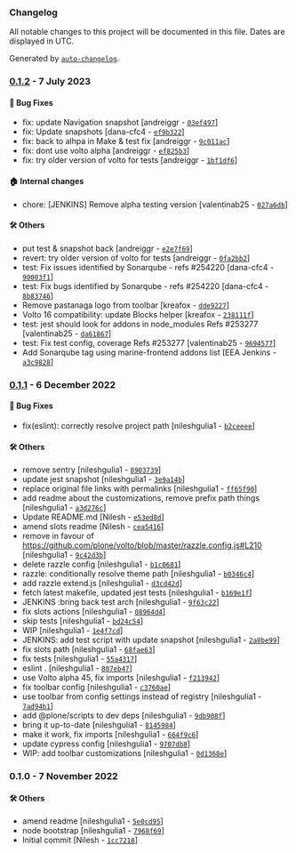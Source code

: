 ### Changelog

All notable changes to this project will be documented in this file. Dates are displayed in UTC.

Generated by [`auto-changelog`](https://github.com/CookPete/auto-changelog).

### [0.1.2](https://github.com/eea/volto-slots/compare/0.1.1...0.1.2) - 7 July 2023

#### :bug: Bug Fixes

- fix: update Navigation snapshot [andreiggr - [`03ef497`](https://github.com/eea/volto-slots/commit/03ef4979471109a368b0337362aae6e06d85a565)]
- fix: Update snapshots [dana-cfc4 - [`ef9b322`](https://github.com/eea/volto-slots/commit/ef9b3225e65ed475affda91af3bc2cd86f0d0d46)]
- fix: back to alhpa in Make & test fix [andreiggr - [`9c011ac`](https://github.com/eea/volto-slots/commit/9c011acccc683e9a01fe8afdfe543fd102248d9c)]
- fix: dont use volto alpha [andreiggr - [`ef825b3`](https://github.com/eea/volto-slots/commit/ef825b31746eb22acef0a10b70799af9dc8bcd8a)]
- fix: try older version of volto for tests [andreiggr - [`1bf1df6`](https://github.com/eea/volto-slots/commit/1bf1df6aea7a81eb43692264b0f96c3cd11f4158)]

#### :house: Internal changes

- chore: [JENKINS] Remove alpha testing version [valentinab25 - [`027a6db`](https://github.com/eea/volto-slots/commit/027a6db53ebe2e6385d98ebd78a6e6e7c6e40cef)]

#### :hammer_and_wrench: Others

- put test & snapshot back [andreiggr - [`e2e7f69`](https://github.com/eea/volto-slots/commit/e2e7f69f9bc5c6ce5bb4f732edf1b923a55be096)]
- revert: try older version of volto for tests [andreiggr - [`0fa2bb2`](https://github.com/eea/volto-slots/commit/0fa2bb246bab6d96ae75fc7025df752ff613ea3e)]
- test: Fix issues identified by Sonarqube - refs #254220 [dana-cfc4 - [`90003f1`](https://github.com/eea/volto-slots/commit/90003f13fd1f26b9a42c6efbedd116ea8df3483e)]
- test: Fix bugs identified by Sonarqube - refs #254220 [dana-cfc4 - [`8b83746`](https://github.com/eea/volto-slots/commit/8b83746e8527dacf0b5d9f56818416fe3464d511)]
- Remove pastanaga logo from toolbar [kreafox - [`dde9227`](https://github.com/eea/volto-slots/commit/dde9227838c87f225266dd777bd50e4637518aae)]
- Volto 16 compatibility: update Blocks helper [kreafox - [`238111f`](https://github.com/eea/volto-slots/commit/238111fab07f28cef1aa79556bc7a2950887db9b)]
- test: jest should look for addons in node_modules Refs #253277 [valentinab25 - [`da61867`](https://github.com/eea/volto-slots/commit/da6186737ece066b570a98e2dbe2364a348f67b1)]
- test: Fix test config, coverage Refs #253277 [valentinab25 - [`9694577`](https://github.com/eea/volto-slots/commit/96945777518097f6bfa922450d6af4a15d25a9ff)]
- Add Sonarqube tag using marine-frontend addons list [EEA Jenkins - [`a3c9828`](https://github.com/eea/volto-slots/commit/a3c982834146a1595a5a34ca94a584674abc02a6)]
### [0.1.1](https://github.com/eea/volto-slots/compare/0.1.0...0.1.1) - 6 December 2022

#### :bug: Bug Fixes

- fix(eslint): correctly resolve project path [nileshgulia1 - [`b2ceeee`](https://github.com/eea/volto-slots/commit/b2ceeeee81dd770c70dad48e489516cdff0d7335)]

#### :hammer_and_wrench: Others

- remove sentry [nileshgulia1 - [`8903739`](https://github.com/eea/volto-slots/commit/8903739488fc8b659922333a74c7af1bc7ef9020)]
- update jest snapshot [nileshgulia1 - [`3e9a14b`](https://github.com/eea/volto-slots/commit/3e9a14bbcc4af79b1102174a99b0cb83626a64ff)]
- replace original file links with permalinks [nileshgulia1 - [`ff65f90`](https://github.com/eea/volto-slots/commit/ff65f90abf93309ca139bd3476a6b48125855a34)]
- add readme about the customizations, remove prefix path things [nileshgulia1 - [`a3d276c`](https://github.com/eea/volto-slots/commit/a3d276c66f7a3597159a29530b055bd7175d0f58)]
- Update README.md [Nilesh - [`e53ed8d`](https://github.com/eea/volto-slots/commit/e53ed8d5ed6e747ff7bd6f20596723798a94abb0)]
- amend slots readme [Nilesh - [`cea5416`](https://github.com/eea/volto-slots/commit/cea5416026f9ae5c8018872d4228718dcf721f23)]
- remove in favour of https://github.com/plone/volto/blob/master/razzle.config.js#L210 [nileshgulia1 - [`9c42d3b`](https://github.com/eea/volto-slots/commit/9c42d3b112a7918837f9fb421a83dd6243d6bf49)]
- delete razzle config [nileshgulia1 - [`b1c0681`](https://github.com/eea/volto-slots/commit/b1c06811ad746e1ce1a87feb85c5a0c1e27fe384)]
- razzle: conditionally resolve theme path [nileshgulia1 - [`b0346c4`](https://github.com/eea/volto-slots/commit/b0346c4fff5750b7c4dd2da8c2914ba5d0886442)]
- add razzle extend.js [nileshgulia1 - [`d3cd42d`](https://github.com/eea/volto-slots/commit/d3cd42dbc129cc7b91208d8693850f5aabec7cda)]
- fetch latest makefile, updated jest tests [nileshgulia1 - [`b169e1f`](https://github.com/eea/volto-slots/commit/b169e1f6a78d87cc2b4e5ff4faaf4f55d567435d)]
- JENKINS :bring back test arch [nileshgulia1 - [`9f63c22`](https://github.com/eea/volto-slots/commit/9f63c22120a6020c2c1675c3e4d20cef9fbe4796)]
- fix slots actions [nileshgulia1 - [`08964d4`](https://github.com/eea/volto-slots/commit/08964d4a7063b20eebe346532476f275c87b17ed)]
- skip tests [nileshgulia1 - [`bd24c54`](https://github.com/eea/volto-slots/commit/bd24c54cdbd89937a5a23b9e8d9256bc157495e2)]
- WIP [nileshgulia1 - [`1e4f7cd`](https://github.com/eea/volto-slots/commit/1e4f7cdda1402a0e7701c14987a3e71b978bcca8)]
- JENKINS: add test script with update snapshot [nileshgulia1 - [`2a8be99`](https://github.com/eea/volto-slots/commit/2a8be9943b5c6c5d55e719adfcfc414f1184bb2f)]
- fix slots path [nileshgulia1 - [`68fae63`](https://github.com/eea/volto-slots/commit/68fae6353eb70e0ef96ba9f25b43ac2f91682894)]
- fix tests [nileshgulia1 - [`55a4317`](https://github.com/eea/volto-slots/commit/55a4317bb0a2d61738c63317d5843655b0530d29)]
- eslint . [nileshgulia1 - [`807eb47`](https://github.com/eea/volto-slots/commit/807eb47a068232f53c0b18832bbf01a0f081dddc)]
- use Volto alpha 45, fix imports [nileshgulia1 - [`f213942`](https://github.com/eea/volto-slots/commit/f2139421288fe3cb38cd3e9f2c0dd1a8595495f4)]
- fix toolbar config [nileshgulia1 - [`c3760ae`](https://github.com/eea/volto-slots/commit/c3760aea78af82b4e54b9def4d3973eead064638)]
- use toolbar from config settings instead of registry [nileshgulia1 - [`7ad94b1`](https://github.com/eea/volto-slots/commit/7ad94b197b284134983146492179d5e159f8bf49)]
- add @plone/scripts to dev deps [nileshgulia1 - [`9db908f`](https://github.com/eea/volto-slots/commit/9db908f835dac5b70eae87fc71018da53d73789b)]
- bring it up-to-date [nileshgulia1 - [`8145984`](https://github.com/eea/volto-slots/commit/81459843700e6de67e77f5bd51182ea2d5bb5aa2)]
- make it work, fix imports [nileshgulia1 - [`664f9c6`](https://github.com/eea/volto-slots/commit/664f9c625d20bd0dcf63b2c3a2541d2a6776285c)]
- update cypress config [nileshgulia1 - [`9707db8`](https://github.com/eea/volto-slots/commit/9707db8e27f8fa07932ff460bfd57414e3b7eaa6)]
- WIP: add toolbar customizations [nileshgulia1 - [`0d1368e`](https://github.com/eea/volto-slots/commit/0d1368eb78d7d40d9de6fc69fe019ead78a22a9d)]
### 0.1.0 - 7 November 2022

#### :hammer_and_wrench: Others

- amend readme [nileshgulia1 - [`5e0cd95`](https://github.com/eea/volto-slots/commit/5e0cd9554c12225c63b1d96743927c6553729a0e)]
- node bootstrap [nileshgulia1 - [`7968f69`](https://github.com/eea/volto-slots/commit/7968f6918dd569173339139107162a2968136e30)]
- Initial commit [Nilesh - [`1cc7218`](https://github.com/eea/volto-slots/commit/1cc7218a66893e594353efcc6d99476e9fc067f1)]
